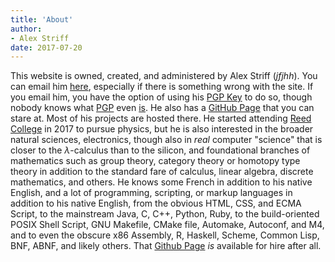 ```yaml
---
title: 'About'
author:
- Alex Striff
date: 2017-07-20
---
```


This website is owned, created, and administered by Alex Striff (*jfjhh*). You
can email him [here][], especially if there is something wrong with the site. If
you email him, you have the option of using his [PGP Key][] to do so, though
nobody knows what [PGP][] even [is][]. He also has a [GitHub Page][] that you
can stare at. Most of his projects are hosted there. He started attending [Reed
College][] in 2017 to pursue physics, but he is also interested in the broader
natural sciences, electronics, though also in *real* computer "science" that is
closer to the $\lambda$-calculus than to the silicon, and foundational branches
of mathematics such as group theory, category theory or homotopy type theory in
addition to the standard fare of calculus, linear algebra, discrete mathematics,
and others. He knows some French in addition to his native English, and a lot of
programming, scripting, or markup languages in addition to his native English,
from the obvious HTML, CSS, and ECMA Script, to the mainstream Java, C, C++,
Python, Ruby, to the build-oriented POSIX Shell Script, GNU Makefile, CMake
file, Automake, Autoconf, and M4, and to even the obscure x86 Assembly, R,
Haskell, Scheme, Common Lisp, BNF, ABNF, and likely others. That [Github Page][]
*is* available for hire after all.


[here]: mailto:alex.striff1@gmail.com 'Email Address'
[GitHub Page]: https://github.com/jfjhh 'GitHub Page'
[PGP Key]: http://pgp.mit.edu/pks/lookup?op=get&search=0x0E277A8AF8BB96F1 'PGP Key'
[PGP]: http://openpgp.org/ 'OpenPGP'
[is]: https://en.wikipedia.org/wiki/Pretty_Good_Privacy 'Wikipedia PGP'
[Reed College]: http://www.reed.edu/ 'Reed College'

